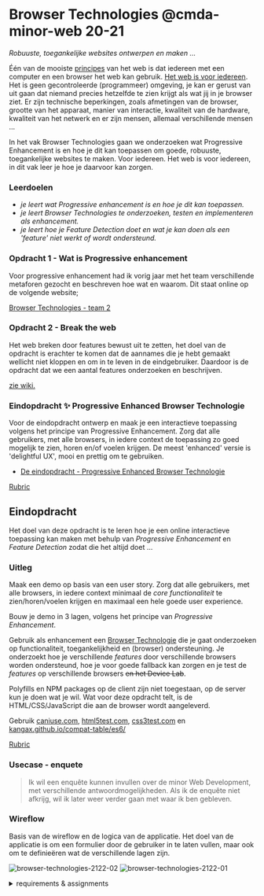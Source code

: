 # Browser Technologies @cmda-minor-web 20-21

_Robuuste, toegankelijke websites ontwerpen en maken …_

Één van de mooiste [principes](https://www.w3.org/DesignIssues/Principles.html) van het web is dat iedereen met een computer en een browser het web kan gebruik. [Het web is voor iedereen](https://www.youtube.com/watch?v=UMNFehJIi0E). Het is geen gecontroleerde (programmeer) omgeving, je kan er gerust van uit gaan dat niemand precies hetzelfde te zien krijgt als wat jij in je browser ziet. Er zijn technische beperkingen, zoals afmetingen van de browser, grootte van het apparaat, manier van interactie, kwaliteit van de hardware, kwaliteit van het netwerk en er zijn mensen, allemaal verschillende mensen ...

In het vak Browser Technologies gaan we onderzoeken wat Progressive Enhancement is en hoe je dit kan toepassen om goede, robuuste, toegankelijke websites te maken. Voor iedereen. Het web is voor iedereen, in dit vak leer je hoe je daarvoor kan zorgen.

### Leerdoelen

- _je leert wat Progressive enhancement is en hoe je dit kan toepassen._
- _je leert Browser Technologies te onderzoeken, testen en implementeren als enhancement._
- _je leert hoe je Feature Detection doet en wat je kan doen als een 'feature' niet werkt of wordt ondersteund._

### Opdracht 1 - Wat is Progressive enhancement

Voor progressive enhancement had ik vorig jaar met het team verschillende metaforen gezocht en beschreven hoe wat en waarom. Dit staat online op de volgende website;

[Browser Technologies - team 2](https://browser-technologies-team.vercel.app/)

### Opdracht 2 - Break the web

Het web breken door features bewust uit te zetten, het doel van de opdracht is erachter te komen dat de aannames die je hebt gemaakt wellicht niet kloppen en om in te leven in de eindgebruiker. Daardoor is de opdracht dat we een aantal features onderzoeken en beschrijven.

[zie wiki.](https://github.com/bommezijn/browser-technologies-2122/wiki/BreakTheWeb)

### Eindopdracht ✨ Progressive Enhanced Browser Technologie

Voor de eindopdracht ontwerp en maak je een interactieve toepassing volgens het principe van Progressive Enhancement. Zorg dat alle gebruikers, met alle browsers, in iedere context de toepassing zo goed mogelijk te zien, horen en/of voelen krijgen. De meest 'enhanced' versie is 'delightful UX', mooi en prettig om te gebruiken.

- [De eindopdracht - Progressive Enhanced Browser Technologie](assignments/eindopdracht.md)

[Rubric](https://icthva.sharepoint.com/:x:/s/FDMCI_EDU_CMD_Minor_Web_Design__Development/ET8k_fDG3VVPvqMkqx2uCusBR5-yeGaKo01meb9bDorLuQ?e=0hbmOk)

## Eindopdracht

Het doel van deze opdracht is te leren hoe je een online interactieve toepassing kan maken met behulp van _Progressive Enhancement_ en _Feature Detection_ zodat die het altijd doet ...

### Uitleg

Maak een demo op basis van een user story. Zorg dat alle gebruikers, met alle browsers, in iedere context minimaal de _core functionaliteit_ te zien/horen/voelen krijgen en maximaal een hele goede user experience.

Bouw je demo in 3 lagen, volgens het principe van _Progressive Enhancement_.

Gebruik als enhancement een [Browser Technologie](https://platform.html5.org) die je gaat onderzoeken op functionaliteit, toegankelijkheid en (browser) ondersteuning.
Je onderzoekt hoe je verschillende _features_ door verschillende browsers worden ondersteund, hoe je voor goede fallback kan zorgen en je test de _features_ op verschillende browsers <del>en het Device Lab</del>.

Polyfills en NPM packages op de client zijn niet toegestaan, op de server kun je doen wat je wil. Wat voor deze opdracht telt, is de HTML/CSS/JavaScript die aan de browser wordt aangeleverd.

Gebruik [caniuse.com](https://caniuse.com), [html5test.com](https://html5test.com), [css3test.com](http://css3test.com) en [kangax.github.io/compat-table/es6/](https://kangax.github.io/compat-table/es6/)

[Rubric](https://docs.google.com/spreadsheets/d/1MV3BWwwg_Zz1n-S_qOM4iSm4gA4M6g0xAxGacyaPuac/)

### Usecase - enquete

> Ik wil een enquête kunnen invullen over de minor Web Development, met verschillende antwoordmogelijkheden. Als ik de enquête niet afkrijg, wil ik later weer verder gaan met waar ik ben gebleven.

### Wireflow

Basis van de wireflow en de logica van de applicatie. Het doel van de applicatie is om een formulier door de gebruiker in te laten vullen, maar ook om te definieëren wat de verschillende lagen zijn.

![browser-technologies-2122-02](https://user-images.githubusercontent.com/13199349/162284429-11cca4b8-919a-4a44-a423-54bd22825349.jpeg)
![browser-technologies-2122-01](https://user-images.githubusercontent.com/13199349/162284437-cdb3c2aa-650d-4cfa-8fc3-bc46da02f071.jpeg)

<details>
<summary>requirements & assignments</summary>
#### Vereisten voor de Enquete

- Studentgegevens (naam + nummer) verplicht
- Per vak
  - naam
  - docent(en)
  - weken waarin je het vak deed
  - beoordeling op schaal 1-10 van
  - lesstof (hoe moeilijk is het)
  - uitleg (hoe duidelijk is het uitgelegd)
  - eigen inzicht (hoe goed snap je het)
- Validatie: alles moet zijn ingevuld voordat je verder mag met het formulier. Geef duidelijke foutmeldingen.
- Als ik de enquete niet afkrijg, wil ik later weer verder gaan met waar ik ben gebleven.

### opdrachten

- [ ] wireflow en/of breakdown-schets met hoe de demo moet gaan werken en hoe hett eruit komt tet zien. Bepaal functional/reliable, usable en pleasurable laag.
- [ ] Onderzoek functional / reliable laag naar semantische HTML elementen.
- [ ] Kijk voor de usable laag naar gebruiksvriendelijkheid en design patterns die je zou kunnen toepassen
- [ ] De meest 'enhanced' versie is super vet, gaaf, en prettig om te gebruiken... dit is de pleasurable laag.

> Voor de eindopdracht telt alleen de HTML CSS JS die aan de browser wordt geserveerd. De server / backend boeit niet.

## Criteria eindopdracht

- [ ] Student kan de _Core functionaliteit_ van een use case doorgronden
- [ ] Student kan uitleggen wat _Progressive Enhancement_ en _Feature Detection_ is en hoe dit toe te passen in Web Development
- [ ] De demo is opgebouwd in 3 lagen, volgens het principe van _Progressive Enhancement_
- [ ] De user experience van de demo is goed
  - Let op leesbaarheidsregels, contrast en kleuren
  - Let op gebruiksvriendelijkheid, zoals affordance en feedback op interactieve elementen
  - De meest 'enhanced' versie is super vet, gaaf en h-e-l-e-maal te leuk om te gebruiken

Er is een Readme toegevoegd met daarin:

- [ ] Een link naar de demo.
- [ ] Een (wireflow) schets van de functionaliteit met een beschrijving van de core functionality. Geef ook aan wat de functional/reliable, usable en pleasurable laag.
- [ ] Een beschrijving van de feature(s)/Browser Technologies die in je demo zijn gebruikt en hoe je dit PE hebt toegepast
- [ ] Een lijst met vier browsers waarin je hebt getest:
  - voor de desktop 1 Chromium 1 niet-Chromium browser
  - voor mobiel 1 iOS + 1 Android OF een Samsung- en een niet-Samsung Android)
- [ ] een testverslag met
  - een beschrijving van de feature-lijst die zijn onderzocht
  - welke browsers de feature(s) wel/niet ondersteunen
  - welke functionaliteiten zoals JavaScript je aan en uit hebt gezet in de tests

</details>

<!-- Niet boeiende planning voor mij dan. -->
<!--
## Planning & programma

### Week 2

In week 2 beginnen we met de eindopdracht. We hebben in week 1 onderzocht wat PE is en welke feautures wel of niet goed worden ondersteund. Deze week gaan we leren hoe je een interactieve toepassing in 3 lagen kan ontwerpen en wat je kan doen als een browser een 'enhancement' niet kan tonen.

#### Woensdag 29 maart

Woensdag krijg je een briefing van de eindopdracht en een college over browsers, en alles (!) wat daarbij hoort. Daarna gaan we aan de slag: als je een interactieve toepassing ontwerpt die alle gebruikers, met alle browsers moeten kunnen zien, dan zul je moeten bedenken hoe je de toepassing in 3 lagen kan opbouwen, eerst bepaal je de core functionaliteit en de user-delight ... schetsen maar!

#### Donderdag 31 maart

Donderdag gaan we voorbeelden van PE en feature detection bespreken in een college over form validatie. Daarna aan de slag met je ontwerp, in clubjes gaan we je ontwerpideeën bespreken en bedenken hoe je dit in 3 lagen zou kunnen bouwen.

Lezen voor les 4 📖

- [Be progressive by Jeremy Keith](https://adactio.com/journal/7706)

#### Vrijdag 1 april

Vrijdag bespreken we in groepjes de vorderingen voor de eindopdracht. Zorg dat je vandaag weet welke browsers (en devices) jij gaat testen. -->
